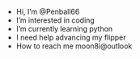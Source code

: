 - Hi, I’m @Penball66
- I’m interested in coding 
- I’m currently learning python
- I need help advancing my flipper
- How to reach me moon8i@outlook

<!---
Penball66/Penball66 is a ✨ special ✨ repository because its `README.md` (this file) appears on your GitHub profile.
You can click the Preview link to take a look at your changes.
--->

